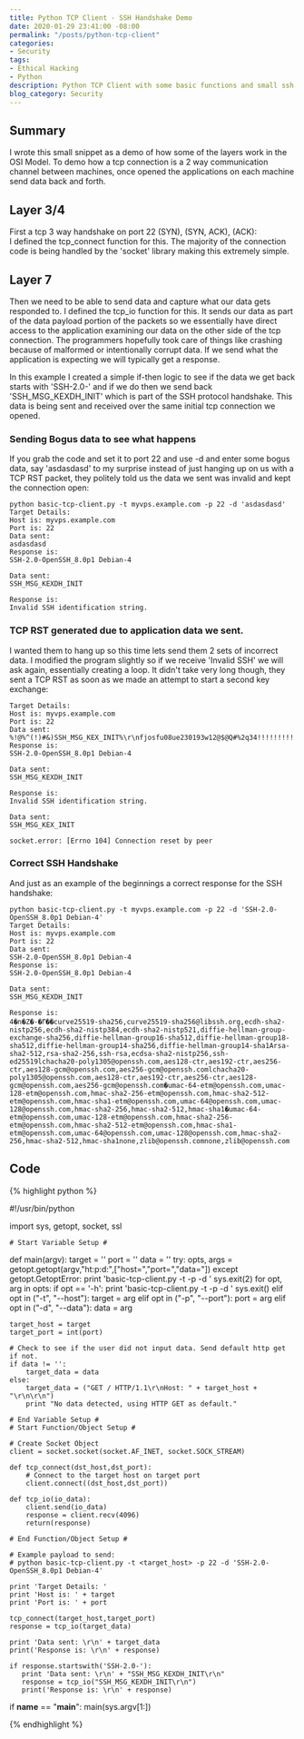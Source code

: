 ```yaml
---
title: Python TCP Client - SSH Handshake Demo
date: 2020-01-29 23:41:00 -08:00
permalink: "/posts/python-tcp-client"
categories:
- Security
tags:
- Ethical Hacking
- Python
description: Python TCP Client with some basic functions and small ssh handshake demo.
blog_category: Security
---
```


## Summary

I wrote this small snippet as a demo of how some of the layers work in the OSI Model. To demo how a tcp connection is a 2 way communication channel between machines, once opened the applications on each machine send data back and forth.

## Layer 3/4
First a tcp 3 way handshake on port 22 (SYN), (SYN, ACK), (ACK):  
I defined the tcp_connect function for this. The majority of the connection code is being handled by the 'socket' library making this extremely simple.

## Layer 7
Then we need to be able to send data and capture what our data gets responded to. I defined the tcp_io function for this. It sends our data as part of the data payload portion of the packets so we essentially have direct access to the application examining our data on the other side of the tcp connection. The programmers hopefully took care of things like crashing because of malformed or intentionally corrupt data. If we send what the application is expecting we will typically get a response.

In this example I created a simple if-then logic to see if the data we get back starts with 'SSH-2.0-' and if we do then we send back 'SSH_MSG_KEXDH_INIT' which is part of the SSH protocol handshake. This data is being sent and received over the same initial tcp connection we opened.

### Sending Bogus data to see what happens
If you grab the code and set it to port 22 and use -d and enter some bogus data, say 'asdasdasd' to my surprise instead of just hanging up on us with a TCP RST packet, they politely told us the data we sent was invalid and kept the connection open:
```
python basic-tcp-client.py -t myvps.example.com -p 22 -d 'asdasdasd'
Target Details: 
Host is: myvps.example.com
Port is: 22
Data sent: 
asdasdasd
Response is: 
SSH-2.0-OpenSSH_8.0p1 Debian-4

Data sent: 
SSH_MSG_KEXDH_INIT

Response is: 
Invalid SSH identification string.
```

### TCP RST generated due to application data we sent.
I wanted them to hang up so this time lets send them 2 sets of incorrect data. I modified the program slightly so if we receive 'Invalid SSH' we will ask again, essentially creating a loop. It didn't take very long though, they sent a TCP RST as soon as we made an attempt to start a second key exchange:
```
Target Details: 
Host is: myvps.example.com
Port is: 22
Data sent: 
%!@%^(!)#&)SSH_MSG_KEX_INIT%\r\nfjosfu08ue230193w12@$@Q#%2q34!!!!!!!!!!!!!!!!!!!!!!!!!!!!!!!!!!1
Response is: 
SSH-2.0-OpenSSH_8.0p1 Debian-4

Data sent: 
SSH_MSG_KEXDH_INIT

Response is: 
Invalid SSH identification string.

Data sent: 
SSH_MSG_KEX_INIT

socket.error: [Errno 104] Connection reset by peer
```

### Correct SSH Handshake
And just as an example of the beginnings a correct response for the SSH handshake:
```
python basic-tcp-client.py -t myvps.example.com -p 22 -d 'SSH-2.0-OpenSSH_8.0p1 Debian-4'
Target Details: 
Host is: myvps.example.com
Port is: 22
Data sent: 
SSH-2.0-OpenSSH_8.0p1 Debian-4
Response is: 
SSH-2.0-OpenSSH_8.0p1 Debian-4

Data sent: 
SSH_MSG_KEXDH_INIT

Response is: 
4�n�Z�-�⹍��curve25519-sha256,curve25519-sha256@libssh.org,ecdh-sha2-nistp256,ecdh-sha2-nistp384,ecdh-sha2-nistp521,diffie-hellman-group-exchange-sha256,diffie-hellman-group16-sha512,diffie-hellman-group18-sha512,diffie-hellman-group14-sha256,diffie-hellman-group14-sha1Arsa-sha2-512,rsa-sha2-256,ssh-rsa,ecdsa-sha2-nistp256,ssh-ed25519lchacha20-poly1305@openssh.com,aes128-ctr,aes192-ctr,aes256-ctr,aes128-gcm@openssh.com,aes256-gcm@openssh.comlchacha20-poly1305@openssh.com,aes128-ctr,aes192-ctr,aes256-ctr,aes128-gcm@openssh.com,aes256-gcm@openssh.com�umac-64-etm@openssh.com,umac-128-etm@openssh.com,hmac-sha2-256-etm@openssh.com,hmac-sha2-512-etm@openssh.com,hmac-sha1-etm@openssh.com,umac-64@openssh.com,umac-128@openssh.com,hmac-sha2-256,hmac-sha2-512,hmac-sha1�umac-64-etm@openssh.com,umac-128-etm@openssh.com,hmac-sha2-256-etm@openssh.com,hmac-sha2-512-etm@openssh.com,hmac-sha1-etm@openssh.com,umac-64@openssh.com,umac-128@openssh.com,hmac-sha2-256,hmac-sha2-512,hmac-sha1none,zlib@openssh.comnone,zlib@openssh.com
```

## Code  
{% highlight python %}

#!/usr/bin/python

import sys, getopt, socket, ssl

    # Start Variable Setup #

def main(argv):
    target = ''
    port = ''
    data = ''
    try:
        opts, args = getopt.getopt(argv,"ht:p:d:",["host=","port=","data="])
    except getopt.GetoptError:
        print 'basic-tcp-client.py -t <host> -p <port> -d <data>'
        sys.exit(2)
    for opt, arg in opts:
        if opt == '-h':
            print 'basic-tcp-client.py -t <host> -p <port> -d <data>'
            sys.exit()
        elif opt in ("-t", "--host"):
            target = arg
        elif opt in ("-p", "--port"):
            port = arg
        elif opt in ("-d", "--data"):
            data = arg    
        
    target_host = target
    target_port = int(port)
    
    # Check to see if the user did not input data. Send default http get if not.
    if data != '':
        target_data = data
    else:
        target_data = ("GET / HTTP/1.1\r\nHost: " + target_host + "\r\n\r\n")
        print "No data detected, using HTTP GET as default."     

    # End Variable Setup #
    # Start Function/Object Setup #
    
    # Create Socket Object
    client = socket.socket(socket.AF_INET, socket.SOCK_STREAM)    
    
    def tcp_connect(dst_host,dst_port):
        # Connect to the target host on target port
        client.connect((dst_host,dst_port))

    def tcp_io(io_data):
        client.send(io_data)
        response = client.recv(4096)  
        return(response)
    
    # End Function/Object Setup #
    
    # Example payload to send:
    # python basic-tcp-client.py -t <target_host> -p 22 -d 'SSH-2.0-OpenSSH_8.0p1 Debian-4'
    
    print 'Target Details: '    
    print 'Host is: ' + target    
    print 'Port is: ' + port
        
    tcp_connect(target_host,target_port)    
    response = tcp_io(target_data)
    
    print 'Data sent: \r\n' + target_data
    print('Response is: \r\n' + response)
    
    if response.startswith('SSH-2.0-'):
       print 'Data sent: \r\n' + "SSH_MSG_KEXDH_INIT\r\n"
       response = tcp_io("SSH_MSG_KEXDH_INIT\r\n")
       print('Response is: \r\n' + response)

if __name__ == "__main__":
    main(sys.argv[1:])

{% endhighlight %}